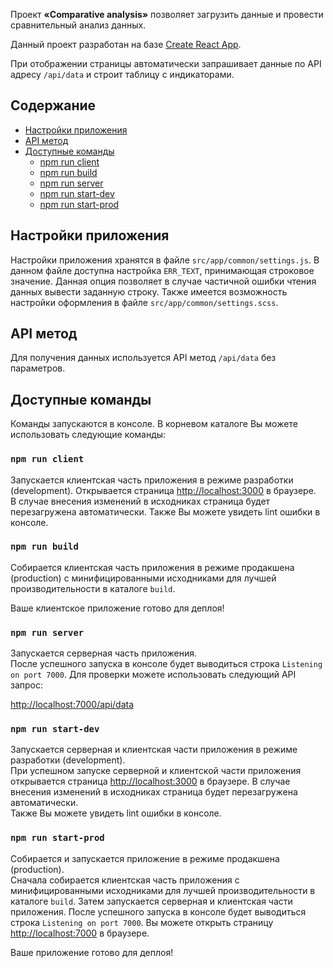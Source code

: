 Проект **«Comparative analysis»** позволяет загрузить данные и провести сравнительный анализ данных.

Данный проект разработан на базе [Create React App](https://github.com/facebookincubator/create-react-app).

При отображении страницы автоматически запрашивает данные по API адресу `/api/data` и строит таблицу с индикаторами.

## Содержание

- [Настройки приложения](#Настройки-приложения)
- [API метод](#API-метод)
- [Доступные команды](#Доступные-команды)
  - [npm run client](#npm-run-client)
  - [npm run build](#npm-run-build)
  - [npm run server](#npm-run-server)
  - [npm run start-dev](#npm-run-start-dev)
  - [npm run start-prod](#npm-run-start-prod)

## Настройки приложения

Настройки приложения хранятся в файле `src/app/common/settings.js`. В данном файле доступна настройка
 `ERR_TEXT`, принимающая строковое значение. Данная опция позволяет в случае частичной ошибки чтения данных вывести заданную строку.
 Также имеется возможность настройки оформления в файле `src/app/common/settings.scss`.

## API метод

Для получения данных используется API метод `/api/data` без параметров.

## Доступные команды

Команды запускаются в консоле. В корневом каталоге Вы можете использовать следующие команды:

### `npm run client`

Запускается клиентская часть приложения в режиме разработки (development). Открывается страница [http://localhost:3000](http://localhost:3000) в браузере.<br>
В случае внесения изменений в исходниках страница будет перезагружена автоматически. Также Вы можете увидеть lint ошибки в консоле. 

### `npm run build`

Собирается клиентская часть приложения в режиме продакшена (production) с минифицированными исходниками для лучшей производительности в каталоге `build`.<br>

Ваше клиентское приложение готово для деплоя!

### `npm run server`

Запускается серверная часть приложения.<br>
После успешного запуска в консоле будет выводиться строка `Listening on port 7000`. Для проверки можете использовать следующий API запрос:

[http://localhost:7000/api/data](http://localhost:7000/api/data)

### `npm run start-dev`

Запускается серверная и клиентская части приложения в режиме разработки (development).<br>
При успешном запуске серверной и клиентской части приложения открывается страница [http://localhost:3000](http://localhost:3000) в браузере.
В случае внесения изменений в исходниках страница будет перезагружена автоматически.<br>
Также Вы можете увидеть lint ошибки в консоле. 

### `npm run start-prod`

Собирается и запускается приложение в режиме продакшена (production).<br>
Сначала собирается клиентская часть приложения с минифицированными исходниками для лучшей производительности в каталоге `build`. Затем запускается серверная и клиентская части приложения. После успешного запуска в консоле будет выводиться строка `Listening on port 7000`. Вы можете открыть страницу [http://localhost:7000](http://localhost:7000) в браузере.<br>

Ваше приложение готово для деплоя!
